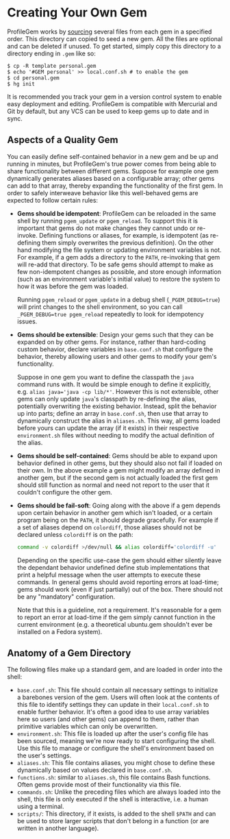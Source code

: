 # Creating Your Own Gem

ProfileGem works by
[sourcing](http://www.tldp.org/HOWTO/Bash-Prompt-HOWTO/x237.html) several files
from each gem in a specified order. This directory can copied to seed a new gem.
All the files are optional and can be deleted if unused. To get started, simply
copy this directory to a directory ending in `.gem` like so:

```shell
$ cp -R template personal.gem
$ echo '#GEM personal' >> local.conf.sh # to enable the gem
$ cd personal.gem
$ hg init
```

It is recommended you track your gem in a version control system to enable easy
deployment and editing. ProfileGem is compatible with Mercurial and Git by
default, but any VCS can be used to keep gems up to date and in sync.

## Aspects of a Quality Gem

You can easily define self-contained behavior in a new gem and be up and running
in minutes, but ProfileGem's true power comes from being able to share
functionality between different gems. Suppose for example one gem dynamically
generates aliases based on a configurable array; other gems can add to that
array, thereby expanding the functionality of the first gem. In order to safely
interweave behavior like this well-behaved gems are expected to follow certain
rules:

*   **Gems should be idempotent**: ProfileGem can be reloaded in the same shell
    by running `pgem_update` or `pgem_reload`. To support this it is important
    that gems do not make changes they cannot undo or re-invoke. Defining
    functions or aliases, for example, is idempotent (as re-defining them simply
    overwrites the previous definition). On the other hand modifying the file
    system or updating environment variables is not. For example, if a gem adds
    a directory to the `PATH`, re-invoking that gem will re-add that directory.
    To be safe gems should attempt to make as few non-idempotent changes as
    possible, and store enough information (such as an environment variable's
    initial value) to restore the system to how it was before the gem was
    loaded.

    Running `pgem_reload` or `pgem_update` in a debug shell (`_PGEM_DEBUG=true`)
    will print changes to the shell environment, so you can call
    `_PGEM_DEBUG=true pgem_reload` repeatedly to look for idempotency issues.

*   **Gems should be extensible**: Design your gems such that they can be
    expanded on by other gems. For instance, rather than hard-coding custom
    behavior, declare variables in `base.conf.sh` that configure the behavior,
    thereby allowing users and other gems to modify your gem's functionality.

    Suppose in one gem you want to define the classpath the `java` command runs
    with. It would be simple enough to define it explicitly, e.g. `alias
    java='java -cp lib/*'`. However this is not extensible, other gems can only
    update `java`'s classpath by re-defining the alias, potentially overwriting
    the existing behavior. Instead, split the behavior up into parts; define an
    array in `base.conf.sh`, then use that array to dynamically construct the
    alias in `aliases.sh`. This way, all gems loaded before yours can update the
    array (if it exists) in their respective `environment.sh` files without
    needing to modify the actual definition of the alias.

*   **Gems should be self-contained**: Gems should be able to expand upon
    behavior defined in other gems, but they should also not fail if loaded on
    their own. In the above example a gem might modify an array defined in
    another gem, but if the second gem is not actually loaded the first gem
    should still function as normal and need not report to the user that it
    couldn't configure the other gem.

*   **Gems should be fail-soft**: Going along with the above if a gem depends
    upon certain behavior in another gem which isn't loaded, or a certain
    program being on the `PATH`, it should degrade gracefully. For example if a
    set of aliases depend on `colordiff`, those aliases should not be declared
    unless `colordiff` is on the path:

    ```bash
    command -v colordiff >/dev/null && alias colordiff='colordiff -u'
    ```

    Depending on the specific use-case the gem should either silently leave the
    dependant behavior undefined define stub implementations that print a
    helpful message when the user attempts to execute these commands. In general
    gems should avoid reporting errors at load-time; gems should work (even if
    just partially) out of the box. There should not be any "mandatory"
    configuration.

    Note that this is a guideline, not a requirement. It's reasonable for a gem
    to report an error at load-time if the gem simply cannot function in the
    current environment (e.g. a theoretical ubuntu.gem shouldn't ever be
    installed on a Fedora system).

## Anatomy of a Gem Directory

The following files make up a standard gem, and are loaded in order into the
shell:

*   `base.conf.sh`: This file should contain all necessary settings to
    initialize a barebones version of the gem. Users will often look at the
    contents of this file to identify settings they can update in their
    `local.conf.sh` to enable further behavior. It's often a good idea to use
    array variables here so users (and other gems) can append to them, rather
    than primitive variables which can only be overwritten.
*   `environment.sh`: This file is loaded up after the user's config file has
    been sourced, meaning we're now ready to start configuring the shell. Use
    this file to manage or configure the shell's environment based on the user's
    settings.
*   `aliases.sh`: This file contains aliases, you might chose to define these
    dynamically based on values declared in `base.conf.sh`.
*   `functions.sh`: similar to `aliases.sh`, this file contains Bash functions.
    Often gems provide most of their functionality via this file.
*   `commands.sh`: Unlike the preceding files which are always loaded into the
    shell, this file is only executed if the shell is interactive, i.e. a human
    using a terminal.
*   `scripts/`: This directory, if it exists, is added to the shell `$PATH` and
    can be used to store larger scripts that don't belong in a function (or are
    written in another language).
